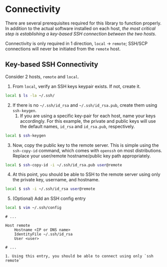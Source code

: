 # Connectivity

There are several prerequisites required for this library to function properly. In addition to the actual software installed on each host, _the most critical step is establishing a key-based SSH connection between the two hosts_.

Connectivity is only required in 1 direction, `local` -> `remote`; SSH/SCP connections will never be initiated from the `remote` host.

## Key-based SSH Connectivity

Consider 2 hosts, `remote` and `local`.

1. From `local`, verify an SSH keys keypair exists. If not, create it.
```bash
local $ ls -la ~/.ssh/
```

2. If there is no `~/.ssh/id_rsa` and `~/.ssh/id_rsa.pub`, create them using `ssh-keygen`.
   1. If you are using a specific key-pair for each host, name your keys accordingly. For this example, the private and public keys will use the default names, `id_rsa` and `id_rsa.pub`, respectively.
```bash
local $ ssh-keygen
```


3. Now, copy the public key to the remote server. This is simple using the `ssh-copy-id` command, which comes with `openssh` on most distributions. Replace your user/remote hostname/public key path appropriately.

```bash
local $ ssh-copy-id -i ~/.ssh/id_rsa.pub user@remote
```

4. At this point, you should be able to SSH to the remote server using only the private key, username, and hostname.

```bash
local $ ssh -i ~/.ssh/id_rsa user@remote
```

5. (Optional) Add an SSH config entry

```bash
local $ vim ~/.ssh/config
```
```
# ...

Host remote
    Hostname <IP or DNS name>
    IdentityFile ~/.ssh/id_rsa
    User <user>

# ...
```
    1. Using this entry, you should be able to connect using only `ssh remote`
